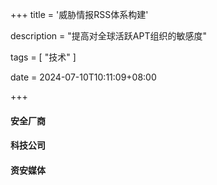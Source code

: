 +++
title = '威胁情报RSS体系构建'

description = "提高对全球活跃APT组织的敏感度"

tags = [ "技术" ]

date = 2024-07-10T10:11:09+08:00

+++

#### 安全厂商

[赛博菩萨Cloudflare安全博客]: https://blog.cloudflare.com/tag/security/
[卡巴斯基]: https://www.kaspersky.com/blog/
[火眼]: https://www.mandiant.com/resources/blog
[麦咖啡]: https://www.mcafee.com/blogs/
[思科]: https://blogs.cisco.com/security
[Cisco Talos]: https://talosintelligence.com/
[VT]: https://blog.virustotal.com/
[Checkpoint]: https://blog.checkpoint.com/
[https://www.akamai.com/blog/security?]: https://www.akamai.com/blog/security?
[https://asec.ahnlab.com/en/]: https://asec.ahnlab.com/en/
[https://blog.avast.com/]: https://blog.avast.com/
[https://blog.cyble.com/]: https://blog.cyble.com/
[https://global.ahnlab.com/site/main.do]: https://global.ahnlab.com/site/main.do
[https://cybersecurity.att.com/blogs]: https://cybersecurity.att.com/blogs
[https://www.zscaler.com/blogs?type=security-research]: https://www.zscaler.com/blogs?type=security-research
[https://www.broadcom.com/support/security-center?]: https://www.broadcom.com/support/security-center?

#### 科技公司

[https://community.intel.com/t5/Blogs/Products-and-Solutions/Security/bg-p/blog-security]: https://community.intel.com/t5/Blogs/Products-and-Solutions/Security/bg-p/blog-security

#### 资安媒体

[https://www.securityweek.com/]: https://www.securityweek.com/
[https://thehackernews.com/]: https://thehackernews.com/
[https://www.bleepingcomputer.com/]: https://www.bleepingcomputer.com/

